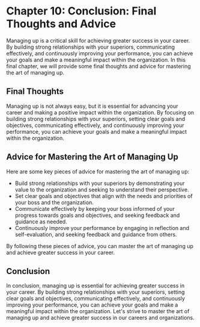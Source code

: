 Chapter 10: Conclusion: Final Thoughts and Advice
=================================================

Managing up is a critical skill for achieving greater success in your career. By building strong relationships with your superiors, communicating effectively, and continuously improving your performance, you can achieve your goals and make a meaningful impact within the organization. In this final chapter, we will provide some final thoughts and advice for mastering the art of managing up.

Final Thoughts
--------------

Managing up is not always easy, but it is essential for advancing your career and making a positive impact within the organization. By focusing on building strong relationships with your superiors, setting clear goals and objectives, communicating effectively, and continuously improving your performance, you can achieve your goals and make a meaningful impact within the organization.

Advice for Mastering the Art of Managing Up
-------------------------------------------

Here are some key pieces of advice for mastering the art of managing up:

* Build strong relationships with your superiors by demonstrating your value to the organization and seeking to understand their perspective.
* Set clear goals and objectives that align with the needs and priorities of your boss and the organization.
* Communicate effectively by keeping your boss informed of your progress towards goals and objectives, and seeking feedback and guidance as needed.
* Continuously improve your performance by engaging in reflection and self-evaluation, and seeking feedback and guidance from others.

By following these pieces of advice, you can master the art of managing up and achieve greater success in your career.

Conclusion
----------

In conclusion, managing up is essential for achieving greater success in your career. By building strong relationships with your superiors, setting clear goals and objectives, communicating effectively, and continuously improving your performance, you can achieve your goals and make a meaningful impact within the organization. Let's strive to master the art of managing up and achieve greater success in our careers and organizations.

